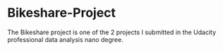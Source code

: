 # Bikeshare-Project
The Bikeshare project is one of the 2 projects I submitted in the Udacity professional data analysis nano degree.
